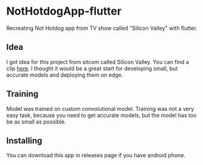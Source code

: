 # NotHotdogApp-flutter
Recreating Not Hotdog app from TV show called "Silicon Valley" with flutter.

## Idea
I got idea for this project from sitcom called Silicon Valley. You can find a clip [here](https://www.youtube.com/watch?v=pqTntG1RXSY). I thought it would be a great start for developing small, but accurate models and deploying them on edge.

## Training
Model was trained on custom convolutional model. Training was not a very easy task, because you need to get accurate models, but the model has too be as small as possible.

## Installing
You can download this app in releases page if you have android phone.
